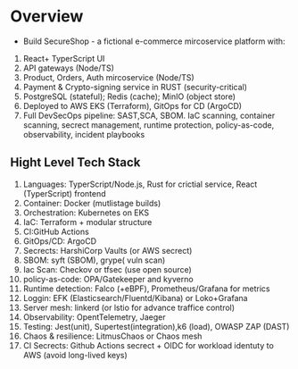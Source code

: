 # Overview

- Build SecureShop - a fictional e-commerce mircoservice platform with:
1. React+ TyperScript UI 
2. API gateways (Node/TS)
4. Product, Orders, Auth mircoservice (Node/TS)
5. Payment & Crypto-signing service in RUST (security-critical)
6. PostgreSQL (stateful); Redis (cache); MinIO (object store)
7. Deployed to AWS EKS (Terraform), GitOps for CD (ArgoCD)
8. Full DevSecOps pipeline: SAST,SCA, SBOM. IaC scanning, container scanning, secrect management, runtime protection, policy-as-code, observability, incident playbooks


## Hight Level Tech Stack 
1. Languages: TyperScript/Node.js, Rust for crictial service, React (TyperScript) frontend
2. Container: Docker (mutlistage builds)
3. Orchestration: Kubernetes on EKS
4. IaC: Terraform + modular structure
5. CI:GitHub Actions
6. GitOps/CD:  ArgoCD 
7. Secrects: HarshiCorp Vaults (or AWS secrect)
8. SBOM: syft (SBOM), grype( vuln scan)
9. Iac Scan: Checkov or tfsec (use open source)
10. policy-as-code: OPA/Gatekeeper and kyverno
11. Runtime detection: Falco (+eBPF), Prometheus/Grafana for metrics
12. Loggin: EFK (Elasticsearch/Fluentd/Kibana) or Loko+Grafana
13. Server mesh: linkerd (or lstio for advance traffice control)
14. Observability: OpentTelemetry, Jaeger
15. Testing: Jest(unit), Supertest(integration),k6 (load), OWASP ZAP (DAST)
16. Chaos & resilience: LitmusChaos or Chaos mesh
17. CI Secrects: Github Actions secrect + OIDC for workload identuty to AWS (avoid long-lived keys)
